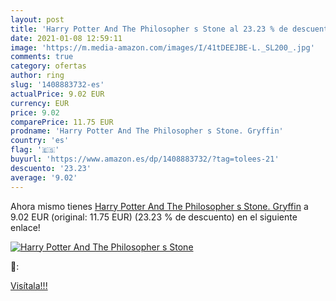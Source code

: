 ```yaml
---
layout: post
title: 'Harry Potter And The Philosopher s Stone al 23.23 % de descuento'
date: 2021-01-08 12:59:11
image: 'https://m.media-amazon.com/images/I/41tDEEJBE-L._SL200_.jpg'
comments: true
category: ofertas
author: ring
slug: '1408883732-es'
actualPrice: 9.02 EUR
currency: EUR
price: 9.02
comparePrice: 11.75 EUR
prodname: 'Harry Potter And The Philosopher s Stone. Gryffin'
country: 'es'
flag: '🇪🇸'
buyurl: 'https://www.amazon.es/dp/1408883732/?tag=tolees-21'
descuento: '23.23'
average: '9.02'
---
```


Ahora mismo tienes [Harry Potter And The Philosopher s Stone. Gryffin](https://www.amazon.es/dp/1408883732/?tag=tolees-21) a 9.02 EUR (original: 11.75 EUR) (23.23 %  de descuento) en el siguiente enlace!

[![Harry Potter And The Philosopher s Stone](https://m.media-amazon.com/images/I/41tDEEJBE-L._SL200_.jpg)](https://www.amazon.es/dp/1408883732/?tag=tolees-21)

🔎:


[Visítala!!!](https://www.amazon.es/dp/1408883732/?tag=tolees-21)
